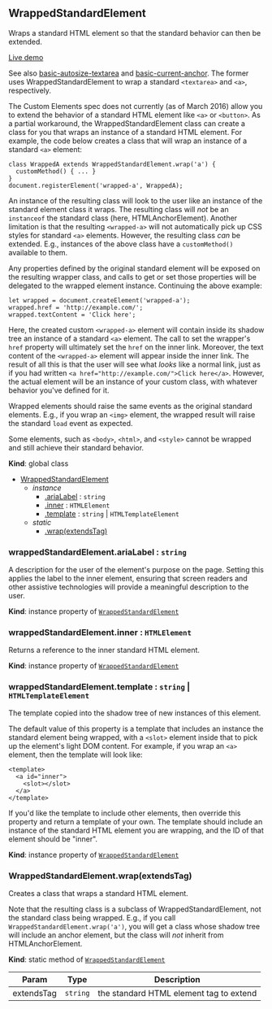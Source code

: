 <a name="WrappedStandardElement"></a>
## WrappedStandardElement
Wraps a standard HTML element so that the standard behavior can then be
extended.

[Live demo](http://basicwebcomponents.org/basic-web-components/packages/basic-wrapped-standard-element/)

See also [basic-autosize-textarea](../basic-autosize-textarea) and
[basic-current-anchor](../basic-current-anchor). The former uses
WrappedStandardElement to wrap a standard `<textarea>` and `<a>`,
respectively.

The Custom Elements spec does not currently (as of March 2016) allow you to
extend the behavior of a standard HTML element like `<a>` or `<button>`.
As a partial workaround, the WrappedStandardElement class can create a class
for you that wraps an instance of a standard HTML element. For example, the
code below creates a class that will wrap an instance of a standard `<a>`
element:

    class WrappedA extends WrappedStandardElement.wrap('a') {
      customMethod() { ... }
    }
    document.registerElement('wrapped-a', WrappedA);

An instance of the resulting class will look to the user like an instance of
the standard element class it wraps. The resulting class will *not* be an
`instanceof` the standard class (here, HTMLAnchorElement). Another limitation
is that the resulting `<wrapped-a>` will not automatically pick up CSS styles
for standard `<a>` elements. However, the resulting class *can* be extended.
E.g., instances of the above class have a `customMethod()` available to them.

Any properties defined by the original standard element will be exposed on
the resulting wrapper class, and calls to get or set those properties will be
delegated to the wrapped element instance. Continuing the above example:

    let wrapped = document.createElement('wrapped-a');
    wrapped.href = 'http://example.com/';
    wrapped.textContent = 'Click here';

Here, the created custom `<wrapped-a>` element will contain inside its
shadow tree an instance of a standard `<a>` element. The call to set the
wrapper's `href` property will ultimately set the `href` on the inner link.
Moreover, the text content of the `<wrapped-a>` element will appear inside
the inner link. The result of all this is that the user will see what *looks*
like a normal link, just as if you had written
`<a href="http://example.com/">Click here</a>`. However, the actual element
will be an instance of your custom class, with whatever behavior you've
defined for it.

Wrapped elements should raise the same events as the original standard
elements. E.g., if you wrap an `<img>` element, the wrapped result will raise
the standard `load` event as expected.

Some elements, such as `<body>`, `<html>`, and `<style>` cannot be wrapped
and still achieve their standard behavior.

**Kind**: global class  

* [WrappedStandardElement](#WrappedStandardElement)
    * _instance_
        * [.ariaLabel](#WrappedStandardElement+ariaLabel) : <code>string</code>
        * [.inner](#WrappedStandardElement+inner) : <code>HTMLElement</code>
        * [.template](#WrappedStandardElement+template) : <code>string</code> &#124; <code>HTMLTemplateElement</code>
    * _static_
        * [.wrap(extendsTag)](#WrappedStandardElement.wrap)

<a name="WrappedStandardElement+ariaLabel"></a>
### wrappedStandardElement.ariaLabel : <code>string</code>
A description for the user of the element's purpose on the page. Setting
this applies the label to the inner element, ensuring that screen readers
and other assistive technologies will provide a meaningful description to
the user.

**Kind**: instance property of <code>[WrappedStandardElement](#WrappedStandardElement)</code>  
<a name="WrappedStandardElement+inner"></a>
### wrappedStandardElement.inner : <code>HTMLElement</code>
Returns a reference to the inner standard HTML element.

**Kind**: instance property of <code>[WrappedStandardElement](#WrappedStandardElement)</code>  
<a name="WrappedStandardElement+template"></a>
### wrappedStandardElement.template : <code>string</code> &#124; <code>HTMLTemplateElement</code>
The template copied into the shadow tree of new instances of this element.

The default value of this property is a template that includes an instance
the standard element being wrapped, with a `<slot>` element inside that
to pick up the element's light DOM content. For example, if you wrap an
`<a>` element, then the template will look like:

    <template>
      <a id="inner">
        <slot></slot>
      </a>
    </template>

If you'd like the template to include other elements, then override this
property and return a template of your own. The template should include an
instance of the standard HTML element you are wrapping, and the ID of that
element should be "inner".

**Kind**: instance property of <code>[WrappedStandardElement](#WrappedStandardElement)</code>  
<a name="WrappedStandardElement.wrap"></a>
### WrappedStandardElement.wrap(extendsTag)
Creates a class that wraps a standard HTML element.

Note that the resulting class is a subclass of WrappedStandardElement, not
the standard class being wrapped. E.g., if you call
`WrappedStandardElement.wrap('a')`, you will get a class whose shadow tree
will include an anchor element, but the class will *not* inherit from
HTMLAnchorElement.

**Kind**: static method of <code>[WrappedStandardElement](#WrappedStandardElement)</code>  

| Param | Type | Description |
| --- | --- | --- |
| extendsTag | <code>string</code> | the standard HTML element tag to extend |

